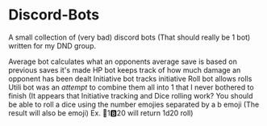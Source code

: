 # Discord-Bots
A small collection of (very bad) discord bots (That should really be 1 bot) written for my DND group. 

Average bot calculates what an opponents average save is based on previous saves it's made
HP bot keeps track of how much damage an opponent has been dealt
Initiative bot tracks initiative
Roll bot allows rolls
Utili bot was an *attempt* to combine them all into 1 that I never bothered to finish
  (It appears that Initiative tracking and Dice rolling work? 
    You should be able to roll a dice using the number emojies separated by a b emoji (The result will also be emoji)
      Ex. 🎰1️🅱️2️0️ will return 1d20 roll)
